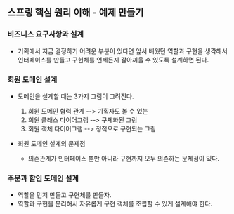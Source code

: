## 스프링 핵심 원리 이해 - 예제 만들기

### 비즈니스 요구사항과 설계
- 기획에서 지금 결정하기 어려운 부분이 있다면 앞서 배웠던 역할과 구현을 생각해서 인터페이스를 만들고 구현체를 언제든지 갈아끼울 수 있도록 설계하면 된다.

### 회원 도메인 설계
- 도메인을 설계할 때는 3가지 그림이 그려진다.
  1. 회원 도메인 협력 관계 --> 기획자도 볼 수 있는
  2. 회원 클래스 다이어그램 --> 구체화된 그림
  3. 회원 객체 다이어그램 --> 정적으로 구현되는 그림

- 회원 도메인 설계의 문제점
  - 의존관계가 인터페이스 뿐만 아니라 구현까지 모두 의존하는 문제점이 있다.

### 주문과 할인 도메인 설계
- 역할을 먼저 만들고 구현체를 만들자.
- 역할과 구현을 분리해서 자유롭게 구현 객체를 조립할 수 있게 설계해야 한다.
